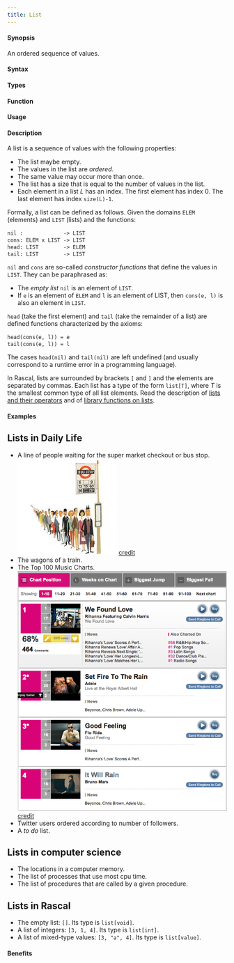 ```yaml
---
title: List
---
```


#### Synopsis

An ordered sequence of values.

#### Syntax

#### Types

#### Function
       
#### Usage

#### Description

A list is a sequence of values with the following properties:

*  The list maybe empty.
*  The values in the list are _ordered_.
*  The same value may occur more than once.
*  The list has a size that is equal to the number of values in the list.
*  Each element in a list _L_ has an index. The first element has index 0. The last element has index `size(L)-1`.


Formally, a list can be defined as follows. Given the domains `ELEM` (elements) and `LIST` (lists) and the functions:
```rascal
nil :             -> LIST
cons: ELEM x LIST -> LIST
head: LIST        -> ELEM
tail: LIST        -> LIST
```
`nil` and `cons` are so-called _constructor functions_ that define the values in `LIST`. They can be paraphrased as:

*  The _empty list_ `nil` is an element of `LIST`.
*  If `e` is an element of `ELEM` and `l` is an element of LIST, then `cons(e, l)` is also an element in `LIST`.


`head` (take the first element) and `tail` (take the remainder of a list)
are defined functions characterized by the axioms:
```rascal
head(cons(e, l)) = e
tail(cons(e, l)) = l
```
The cases `head(nil)` and `tail(nil)` are left undefined (and usually correspond to a runtime error in a programming language).

In Rascal, lists are surrounded by brackets `[` and `]` and the elements are separated by commas.
Each list has a type of the form `list[T]`, where _T_ is the smallest common type of all list elements.
Read the description of [lists and their operators](/docs//Rascal/Expressions/Values/List)
and of [library functions on lists](/docs//Library/List).

#### Examples

## Lists in Daily Life

*  A line of people waiting for the super market checkout or bus stop. 
   ![](/docs//assets/Rascalopedia/List/queue.png)
   [credit](http://www.realbollywood.com)
*  The wagons of a train.
*  The Top 100 Music Charts.
   ![](/docs//assets/Rascalopedia/List/hot100.png)
   [credit](http://www.billboard.com/charts/hot-100#/charts/hot-100)
*  Twitter users ordered according to number of followers.
*  A _to do_ list.


## Lists in computer science

*  The locations in a computer memory.
*  The list of processes that use most cpu time.
*  The list of procedures that are called by a given procedure.


## Lists in Rascal

*  The empty list: `[]`. Its type is `list[void]`.
*  A list of integers: `[3, 1, 4]`. Its type is `list[int]`.
*  A list of mixed-type values: `[3, "a", 4]`. Its type is `list[value]`.

#### Benefits


